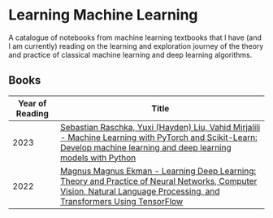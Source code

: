 # Learning Machine Learning

A catalogue of notebooks from machine learning textbooks that I have (and I am currently) reading on the learning and exploration journey of the theory and practice of classical machine learning and deep learning algorithms.

## Books
Year of Reading | Title
--- | ---
2023 | [Sebastian Raschka, Yuxi (Hayden) Liu, Vahid Mirjalili -  Machine Learning with PyTorch and Scikit-Learn: Develop machine learning and deep learning models with Python](./machine_learning_with_pytorch_and_scikit_learn)
2022 | [Magnus Magnus Ekman - Learning Deep Learning: Theory and Practice of Neural Networks, Computer Vision, Natural Language Processing, and Transformers Using TensorFlow](./learning_deep_learning)
